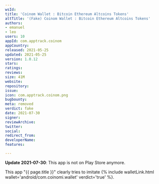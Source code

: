 ```yaml
---
wsId: 
title: 'Coinom Wallet : Bitcoin Ethereum Altcoins Tokens'
altTitle: '(Fake) Coinom Wallet : Bitcoin Ethereum Altcoins Tokens'
authors:
- emanuel
- leo
users: 10
appId: com.apptrack.coinom
appCountry: 
released: 2021-05-25
updated: 2021-05-25
version: 1.0.12
stars: 
ratings: 
reviews: 
size: 41M
website: 
repository: 
issue: 
icon: com.apptrack.coinom.png
bugbounty: 
meta: removed
verdict: fake
date: 2021-07-30
signer: 
reviewArchive: 
twitter: 
social: 
redirect_from: 
developerName: 
features: 

---
```


**Update 2021-07-30**: This app is not on Play Store anymore.

This app "{{ page.title }}" clearly tries to imitate
{% include walletLink.html wallet='android/com.coinomi.wallet' verdict='true' %}.
